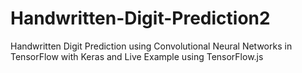 # Handwritten-Digit-Prediction2
Handwritten Digit Prediction using Convolutional Neural Networks in TensorFlow with Keras and Live Example using TensorFlow.js
